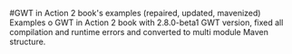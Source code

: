 #GWT in Action 2 book's examples (repaired, updated, mavenized)
Examples o GWT in Action 2 book with 2.8.0-beta1 GWT version, fixed all compilation and runtime errors and converted to multi module Maven structure.
